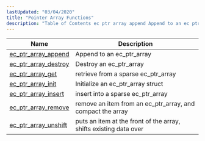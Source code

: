 ```yaml
---
lastUpdated: "03/04/2020"
title: "Pointer Array Functions"
description: "Table of Contents ec ptr array append Append to an ec ptr array ec ptr array destroy Destroy an ec ptr array ec ptr array get retrieve from a sparse ec ptr array ec ptr array init Initialize an ec ptr array struct ec ptr array insert insert into a..."
---
```



| Name                                                                                                    | Description                                                       |
|---------------------------------------------------------------------------------------------------------|-------------------------------------------------------------------|
| [ec_ptr_array_append](/momentum/3/3-api/apis-ec-ptr-array-append)   | Append to an ec_ptr_array                                         |
| [ec_ptr_array_destroy](/momentum/3/3-api/apis-ec-ptr-array-destroy) | Destroy an ec_ptr_array                                           |
| [ec_ptr_array_get](/momentum/3/3-api/apis-ec-ptr-array-get)         | retrieve from a sparse ec_ptr_array                               |
| [ec_ptr_array_init](/momentum/3/3-api/apis-ec-ptr-array-init)       | Initialize an ec_ptr_array struct                                 |
| [ec_ptr_array_insert](/momentum/3/3-api/apis-ec-ptr-array-insert)   | insert into a sparse ec_ptr_array                                 |
| [ec_ptr_array_remove](/momentum/3/3-api/apis-ec-ptr-array-remove)   | remove an item from an ec_ptr_array, and compact the array        |
| [ec_ptr_array_unshift](/momentum/3/3-api/apis-ec-ptr-array-unshift) | puts an item at the front of the array, shifts existing data over |
